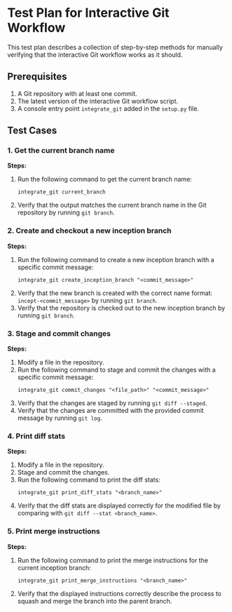 
# Test Plan for Interactive Git Workflow

This test plan describes a collection of step-by-step methods for manually verifying that the interactive Git workflow works as it should.

## Prerequisites

1. A Git repository with at least one commit.
2. The latest version of the interactive Git workflow script.
3. A console entry point `integrate_git` added in the `setup.py` file.

## Test Cases

### 1. Get the current branch name

**Steps:**

1. Run the following command to get the current branch name:
   ```
   integrate_git current_branch
   ```
2. Verify that the output matches the current branch name in the Git repository by running `git branch`.

### 2. Create and checkout a new inception branch

**Steps:**

1. Run the following command to create a new inception branch with a specific commit message:
   ```
   integrate_git create_inception_branch "<commit_message>"
   ```
2. Verify that the new branch is created with the correct name format: `incept-<commit_message>` by running `git branch`.
3. Verify that the repository is checked out to the new inception branch by running `git branch`.

### 3. Stage and commit changes

**Steps:**

1. Modify a file in the repository.
2. Run the following command to stage and commit the changes with a specific commit message:
   ```
   integrate_git commit_changes "<file_path>" "<commit_message>"
   ```
3. Verify that the changes are staged by running `git diff --staged`.
4. Verify that the changes are committed with the provided commit message by running `git log`.

### 4. Print diff stats

**Steps:**

1. Modify a file in the repository.
2. Stage and commit the changes.
3. Run the following command to print the diff stats:
   ```
   integrate_git print_diff_stats "<branch_name>"
   ```
4. Verify that the diff stats are displayed correctly for the modified file by comparing with `git diff --stat <branch_name>`.

### 5. Print merge instructions

**Steps:**

1. Run the following command to print the merge instructions for the current inception branch:
   ```
   integrate_git print_merge_instructions "<branch_name>"
   ```
2. Verify that the displayed instructions correctly describe the process to squash and merge the branch into the parent branch.
